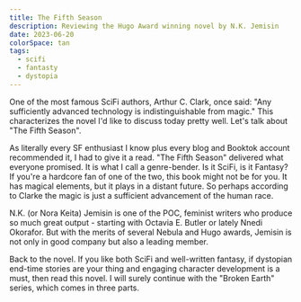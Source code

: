 ```yaml
---
title: The Fifth Season
description: Reviewing the Hugo Award winning novel by N.K. Jemisin
date: 2023-06-20
colorSpace: tan
tags:
  - scifi
  - fantasty
  - dystopia
---
```


One of the most famous SciFi authors, Arthur C. Clark, once said: "Any
sufficiently advanced technology is indistinguishable from magic." This
characterizes the novel I'd like to discuss today pretty well. Let's talk about
"The Fifth Season".

As literally every SF enthusiast I know plus every blog and Booktok account
recommended it, I had to give it a read. "The Fifth Season" delivered what
everyone promised. It is what I call a genre-bender. Is it SciFi, is it Fantasy?
If you're a hardcore fan of one of the two, this book might not be for you. It
has magical elements, but it plays in a distant future. So perhaps according to
Clarke the magic is just a sufficient advancement of the human race.

N.K. (or Nora Keita) Jemisin is one of the POC, feminist writers who produce so
much great output - starting with Octavia E. Butler or lately Nnedi Okorafor.
But with the merits of several Nebula and Hugo awards, Jemisin is not only in
good company but also a leading member.

Back to the novel. If you like both SciFi and well-written fantasy, if dystopian
end-time stories are your thing and engaging character development is a must,
then read this novel. I will surely continue with the "Broken Earth" series,
which comes in three parts.
